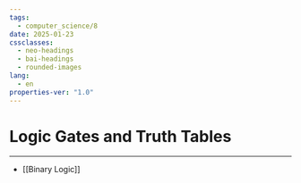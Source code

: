 ```yaml
---
tags:
  - computer_science/8
date: 2025-01-23
cssclasses:
  - neo-headings
  - bai-headings
  - rounded-images
lang:
  - en
properties-ver: "1.0"
---
```

# Logic Gates and Truth Tables

***
- [[Binary Logic]]
